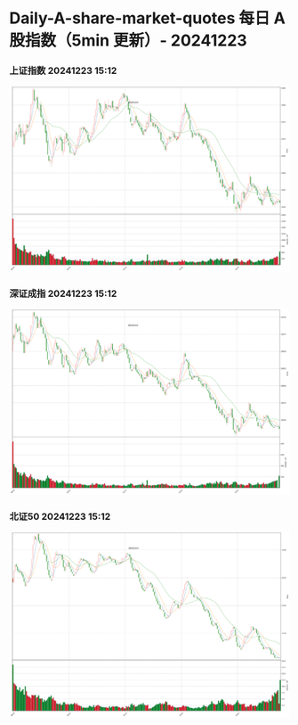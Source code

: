 
# Daily-A-share-market-quotes 每日 A 股指数（5min 更新）- 20241223

### 上证指数 20241223 15:12
![](./fig/2024/12/20241223-sh000001.png)

### 深证成指 20241223 15:12
![](./fig/2024/12/20241223-sz399001.png)

### 北证50 20241223 15:12
![](./fig/2024/12/20241223-bj899050.png)
